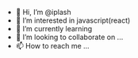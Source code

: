 - 👋 Hi, I’m @iplash
- 👀 I’m interested in javascript(react)
- 🌱 I’m currently learning 
- 💞️ I’m looking to collaborate on ...
- 📫 How to reach me ...

<!---
iplash/iplash is a ✨ special ✨ repository because its `README.md` (this file) appears on your GitHub profile.
You can click the Preview link to take a look at your changes.
--->
